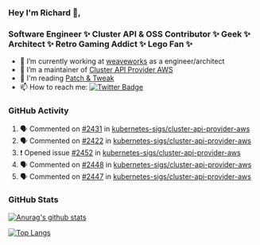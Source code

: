 ### Hey I'm Richard 👋, 

<h3 align="left">Software Engineer ✨ Cluster API & OSS Contributor ✨ Geek ✨ Architect ✨ Retro Gaming Addict ✨ Lego Fan ✨</h3>

- 🔭 I’m currently working at [weaveworks](https://github.com/weaveworks) as a engineer/architect
- 👯 I’m a maintainer of [Cluster API Provider AWS](https://github.com/kubernetes-sigs/cluster-api-provider-aws)
- 💬 I'm reading [Patch & Tweak](https://bjooks.com/products/patch-tweak-exploring-modular-synthesis)
- 📫 How to reach me: [![Twitter Badge](https://img.shields.io/badge/-@fruit_case-00acee?style=flat&logo=Twitter&logoColor=white)](https://twitter.com/intent/follow?screen_name=fruit_case "Follow on Twitter")

### GitHub Activity 

<!--START_SECTION:activity-->
1. 🗣 Commented on [#2431](https://github.com/kubernetes-sigs/cluster-api-provider-aws/issues/2431) in [kubernetes-sigs/cluster-api-provider-aws](https://github.com/kubernetes-sigs/cluster-api-provider-aws)
2. 🗣 Commented on [#2422](https://github.com/kubernetes-sigs/cluster-api-provider-aws/issues/2422) in [kubernetes-sigs/cluster-api-provider-aws](https://github.com/kubernetes-sigs/cluster-api-provider-aws)
3. ❗️ Opened issue [#2452](https://github.com/kubernetes-sigs/cluster-api-provider-aws/issues/2452) in [kubernetes-sigs/cluster-api-provider-aws](https://github.com/kubernetes-sigs/cluster-api-provider-aws)
4. 🗣 Commented on [#2448](https://github.com/kubernetes-sigs/cluster-api-provider-aws/issues/2448) in [kubernetes-sigs/cluster-api-provider-aws](https://github.com/kubernetes-sigs/cluster-api-provider-aws)
5. 🗣 Commented on [#2447](https://github.com/kubernetes-sigs/cluster-api-provider-aws/issues/2447) in [kubernetes-sigs/cluster-api-provider-aws](https://github.com/kubernetes-sigs/cluster-api-provider-aws)
<!--END_SECTION:activity-->

### GitHub Stats

[![Anurag's github stats](https://github-readme-stats.vercel.app/api?username=richardcase&count_private=true&show_icons=true)](https://github.com/anuraghazra/github-readme-stats)

[![Top Langs](https://github-readme-stats.vercel.app/api/top-langs/?username=richardcase&hide=html&layout=compact)](https://github.com/anuraghazra/github-readme-stats)
